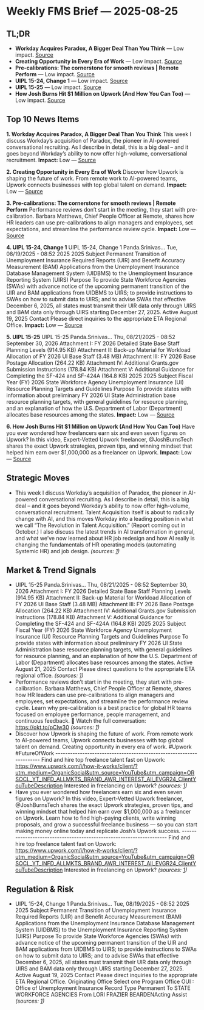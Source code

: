 # Weekly FMS Brief — 2025-08-25

## TL;DR

- **Workday Acquires Paradox, A Bigger Deal Than You Think** — Low impact. [Source](https://joshbersin.com/podcast/workday-acquires-paradox-a-bigger-deal-than-you-think/)
- **Creating Opportunity in Every Era of Work** — Low impact. [Source](https://www.youtube.com/watch?v=RGyJZpC0yVQ)
- **Pre-calibrations: The cornerstone for smooth reviews | Remote Perform** — Low impact. [Source](https://www.youtube.com/shorts/xZ1SJVDz8dM)
- **UIPL 15-24, Change 1** — Low impact. [Source](http://www.dol.gov/agencies/eta/advisories/uipl-15-24-change-1)
- **UIPL 15-25** — Low impact. [Source](http://www.dol.gov/agencies/eta/advisories/uipl-15-25)
- **How Josh Burns Hit $1 Million on Upwork (And How You Can Too)** — Low impact. [Source](https://www.youtube.com/watch?v=MDwdcRVFWcY)

## Top 10 News Items

**1. Workday Acquires Paradox, A Bigger Deal Than You Think**
This week I discuss Workday’s acquisition of Paradox, the pioneer in AI-powered conversational recruiting. As I describe in detail, this is a big deal – and it goes beyond Workday’s ability to now offer high-volume, conversational recruitment.
**Impact:** Low — [Source](https://joshbersin.com/podcast/workday-acquires-paradox-a-bigger-deal-than-you-think/)

**2. Creating Opportunity in Every Era of Work**
Discover how Upwork is shaping the future of work. From remote work to AI-powered teams, Upwork connects businesses with top global talent on demand.
**Impact:** Low — [Source](https://www.youtube.com/watch?v=RGyJZpC0yVQ)

**3. Pre-calibrations: The cornerstone for smooth reviews | Remote Perform**
Performance reviews don’t start in the meeting, they start with pre-calibration. Barbara Matthews, Chief People Officer at Remote, shares how HR leaders can use pre-calibrations to align managers and employees, set expectations, and streamline the performance review cycle.
**Impact:** Low — [Source](https://www.youtube.com/shorts/xZ1SJVDz8dM)

**4. UIPL 15-24, Change 1**
UIPL 15-24, Change 1 Panda.Srinivas… Tue, 08/19/2025 - 08:52 2025 2025 Subject Permanent Transition of Unemployment Insurance Required Reports (UIR) and Benefit Accuracy Measurement (BAM) Applications from the Unemployment Insurance Database Management System (UIDBMS) to the Unemployment Insurance Reporting System (UIRS) Purpose To provide State Workforce Agencies (SWAs) with advance notice of the upcoming permanent transition of the UIR and BAM applications from UIDBMS to UIRS; to provide instructions to SWAs on how to submit data to UIRS; and to advise SWAs that effective December 6, 2025, all states must transmit their UIR data only through UIRS and BAM data only through UIRS starting December 27, 2025. Active August 19, 2025 Contact Please direct inquiries to the appropriate ETA Regional Office.
**Impact:** Low — [Source](http://www.dol.gov/agencies/eta/advisories/uipl-15-24-change-1)

**5. UIPL 15-25**
UIPL 15-25 Panda.Srinivas… Thu, 08/21/2025 - 08:52 September 30, 2026 Attachment I: FY 2026 Detailed State Base Staff Planning Levels (914.95 KB) Attachment II: Back-up Material for Workload Allocation of FY 2026 UI Base Staff (3.48 MB) Attachment III: FY 2026 Base Postage Allocation (264.22 KB) Attachment IV: Additional Grants.gov Submission Instructions (178.84 KB) Attachment V: Additional Guidance for Completing the SF-424 and SF-424A (164.8 KB) 2025 2025 Subject Fiscal Year (FY) 2026 State Workforce Agency Unemployment Insurance (UI) Resource Planning Targets and Guidelines Purpose To provide states with information about preliminary FY 2026 UI State Administration base resource planning targets, with general guidelines for resource planning, and an explanation of how the U.S. Department of Labor (Department) allocates base resources among the states.
**Impact:** Low — [Source](http://www.dol.gov/agencies/eta/advisories/uipl-15-25)

**6. How Josh Burns Hit $1 Million on Upwork (And How You Can Too)**
Have you ever wondered how freelancers earn six and even seven figures on Upwork? In this video, Expert-Vetted Upwork freelancer, @JoshBurnsTech shares the exact Upwork strategies, proven tips, and winning mindset that helped him earn over $1,000,000 as a freelancer on Upwork.
**Impact:** Low — [Source](https://www.youtube.com/watch?v=MDwdcRVFWcY)


## Strategic Moves

- This week I discuss Workday’s acquisition of Paradox, the pioneer in AI-powered conversational recruiting. As I describe in detail, this is a big deal – and it goes beyond Workday’s ability to now offer high-volume, conversational recruitment. Talent Acquisition itself is about to radically change with AI, and this moves Workday into a leading position in what we call “The Revolution in Talent Acquisition.” (Report coming out in October.) I also discuss the latest trends in AI transformation in general, and what we’ve now learned about HR job redesign and how AI really is changing the fundamentals of HR operating models (automating Systemic HR) and job design. *(sources: [1](https://joshbersin.com/podcast/workday-acquires-paradox-a-bigger-deal-than-you-think/))*

## Market & Trend Signals

- UIPL 15-25 Panda.Srinivas… Thu, 08/21/2025 - 08:52 September 30, 2026 Attachment I: FY 2026 Detailed State Base Staff Planning Levels (914.95 KB) Attachment II: Back-up Material for Workload Allocation of FY 2026 UI Base Staff (3.48 MB) Attachment III: FY 2026 Base Postage Allocation (264.22 KB) Attachment IV: Additional Grants.gov Submission Instructions (178.84 KB) Attachment V: Additional Guidance for Completing the SF-424 and SF-424A (164.8 KB) 2025 2025 Subject Fiscal Year (FY) 2026 State Workforce Agency Unemployment Insurance (UI) Resource Planning Targets and Guidelines Purpose To provide states with information about preliminary FY 2026 UI State Administration base resource planning targets, with general guidelines for resource planning, and an explanation of how the U.S. Department of Labor (Department) allocates base resources among the states. Active August 21, 2025 Contact Please direct questions to the appropriate ETA regional office. *(sources: [1](http://www.dol.gov/agencies/eta/advisories/uipl-15-25))*
- Performance reviews don’t start in the meeting, they start with pre-calibration. Barbara Matthews, Chief People Officer at Remote, shares how HR leaders can use pre-calibrations to align managers and employees, set expectations, and streamline the performance review cycle. Learn why pre-calibration is a best practice for global HR teams focused on employee performance, people management, and continuous feedback. 🎥 Watch the full conversation: https://okt.to/pClw30 *(sources: [1](https://www.youtube.com/shorts/xZ1SJVDz8dM))*
- Discover how Upwork is shaping the future of work. From remote work to AI-powered teams, Upwork connects businesses with top global talent on demand. Creating opportunity in every era of work. #Upwork #FutureOfWork -------------------------------------------------------------------- Find and hire top freelance talent fast on Upwork: https://www.upwork.com/i/how-it-works/client/?utm_medium=OrganicSocial&utm_source=YouTube&utm_campaign=ORSOCL_YT_INFD_ALLMKTS_BRAND_AWR_INTEREST_All_EVGR24_ClientYouTubeDescription Interested in freelancing on Upwork? *(sources: [1](https://www.youtube.com/watch?v=RGyJZpC0yVQ))*
- Have you ever wondered how freelancers earn six and even seven figures on Upwork? In this video, Expert-Vetted Upwork freelancer, @JoshBurnsTech shares the exact Upwork strategies, proven tips, and winning mindset that helped him earn over $1,000,000 as a freelancer on Upwork. Learn how to find high-paying clients, write winning proposals, and grow a successful freelance business — so you can start making money online today and replicate Josh’s Upwork success. -------------------------------------------------------------------- Find and hire top freelance talent fast on Upwork: https://www.upwork.com/i/how-it-works/client/?utm_medium=OrganicSocial&utm_source=YouTube&utm_campaign=ORSOCL_YT_INFD_ALLMKTS_BRAND_AWR_INTEREST_All_EVGR24_ClientYouTubeDescription Interested in freelancing on Upwork? *(sources: [1](https://www.youtube.com/watch?v=MDwdcRVFWcY))*

## Regulation & Risk

- UIPL 15-24, Change 1 Panda.Srinivas… Tue, 08/19/2025 - 08:52 2025 2025 Subject Permanent Transition of Unemployment Insurance Required Reports (UIR) and Benefit Accuracy Measurement (BAM) Applications from the Unemployment Insurance Database Management System (UIDBMS) to the Unemployment Insurance Reporting System (UIRS) Purpose To provide State Workforce Agencies (SWAs) with advance notice of the upcoming permanent transition of the UIR and BAM applications from UIDBMS to UIRS; to provide instructions to SWAs on how to submit data to UIRS; and to advise SWAs that effective December 6, 2025, all states must transmit their UIR data only through UIRS and BAM data only through UIRS starting December 27, 2025. Active August 19, 2025 Contact Please direct inquiries to the appropriate ETA Regional Office. Originating Office Select one Program Office OUI : Office of Unemployment Insurance Record Type Permanent To STATE WORKFORCE AGENCIES From LORI FRAZIER BEARDENActing Assist *(sources: [1](http://www.dol.gov/agencies/eta/advisories/uipl-15-24-change-1))*